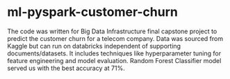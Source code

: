 # ml-pyspark-customer-churn
The code was written for Big Data Infrastructure final capstone project to predict the customer churn for a telecom company. Data was sourced from Kaggle but can run on databricks independent of supporting documents/datasets. It includes techniques like hyperparameter tuning for feature engineering and model evaluation. Random Forest Classifier model served us with the best accuracy at 71%.
